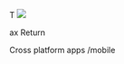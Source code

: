 T
![](https://external-preview.redd.it/vc2bekMIJXkYGkEytq6oNeSWIkpyIDQL9Nf9cOh9-uE.jpg?auto=webp&s=cef56f3e8e958af52dfa64512375212bf7726cf9)

ax Return

Cross platform apps /mobile


